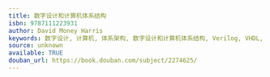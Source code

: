 ```yaml
---
title: 数字设计和计算机体系结构
isbn: 9787111223931
author: David Money Harris
keywords: 数字设计, 计算机, 体系架构, 数字设计和计算机体系结构, Verilog, VHDL, MIPS, 计算机硬件
source: unknown
available: TRUE
douban_url: https://book.douban.com/subject/2274625/
---
```

